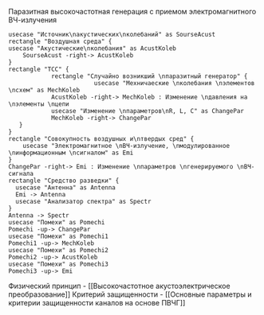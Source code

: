 Паразитная высокочастотная генерация с приемом электромагнитного ВЧ-излучения
```plantuml
usecase "Источник\nакустических\nколебаний" as SourseAcust
rectangle "Воздушная среда" {
usecase "Акустические\nколебания" as AcustKoleb
    SourseAcust -right-> AcustKoleb
}
rectangle "ТСС" {
            rectangle "Случайно возникший \nпаразитный генератор" {
                        usecase "Мехничаеские \nколебания \nэлементов \nсхем" as MechKoleb
            AcustKoleb -right-> MechKoleb : Изменение \nдавления на \nэлементы \nцепи
            usecase "Изменение \nпараметров\nR, L, C" as ChangePar
            MechKoleb -right-> ChangePar
   }
}
rectangle "Совокупность воздушных и\nтвердых сред" {
    usecase "Электромагнитное \nВЧ-излучение, \nмодулированное \nинформационным \nсигналом" as Emi
}
ChangePar -right-> Emi : Изменение \nпараметров \nгенерируемого \nВЧ-сигнала
rectangle "Средство разведки" {
  usecase "Антенна" as Antenna
  Emi -> Antenna
  usecase "Анализатор спектра" as Spectr
}
Antenna -> Spectr
usecase "Помехи" as Pomechi
Pomechi -up-> ChangePar
usecase "Помехи" as Pomechi1
Pomechi1 -up-> MechKoleb
usecase "Помехи" as Pomechi2
Pomechi2 -up-> AcustKoleb
usecase "Помехи" as Pomechi3
Pomechi3 -up-> Emi
```

Физический принцип - [[Высокочастотное акустоэлектрическое преобразование]]
Критерий защищенности - [[Основные параметры и критерии защищенности каналов на основе ПВЧГ]]